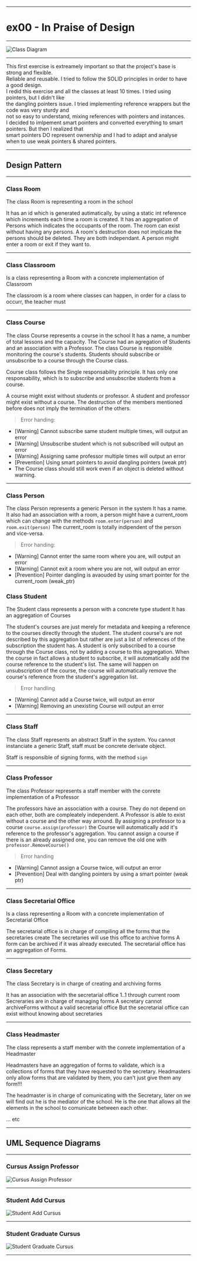 ***

# ex00 - In Praise of Design

---

![Class Diagram](https://github.com/pulgamecanica/42Course/assets/28810331/d707212e-3a42-48bd-a3b8-c69ce67beb11)

---

This first exercise is extreamely important so that the project's base is strong and flexible.<br>
Reliable and reusable. I tried to follow the SOLID principles in order to have a good design.<br>
I redid this exercise and all the classes at least 10 times. I tried using pointers, but I didn't like<br>
the dangling pointers issue. I tried implementing reference wrappers but the code was very sturdy and<br>
not so easy to understand, mixing references with pointers and instances.<br>
I decided to imlpement smart pointers and converted everything to smart pointers. But then I realized that<br>
smart pointers DO represent ownership and I had to adapt and analyse when to use weak pointers & shared pointers.<br>


---

## Design Pattern

---

### Class Room

The class Room is representing a room in the school

It has an id which is generated autimatically, by using a static int reference which increments each time a room is created.
It has an aggregation of Persons which indicates the occupants of the room.
The room can exist without having any persons.
A room's destruction does not implicate the persons should be deleted. They are both independant.
A person might enter a room or exit if they want to.


---

### Class Classroom

Is a class representing a Room with a concrete implementation of Classroom

The classroom is a room where classes can happen, in order for a class to occurr, the teacher must 

---

### Class Course

The class Course represents a course in the school
It has a name, a number of total lessons and the capacity.
The Course had an agregation of Students and an association with a Professor.
The class Course is responsible monitoring the course's students.
Students should subscribe or unsubscribe to a course through the Course class.

Course class follows the Single responsability principle.
It has only one responsability, which is to subscribe and unsubscribe students from a course.

A course might exist without students or professor.
A student and professor might exist without a course.
The destruction of the members mentioned before does not imply the termination of the others.

> Error handing:
- \[Warning\] Cannot subscribe same student multiple times, will output an error
- \[Warning\] Unsubscribe student which is not subscribed will output an error
- \[Warning\] Assigning same professor multiple times will output an error
- \[Prevention\] Using smart pointers to avoid dangling pointers (weak ptr)
- The Course class should still work even if an object is deleted without warning.

---

### Class Person

The class Person represents a generic Person in the system
It has a name.
It also had an association with a room, a person might have a current_room which can change with the methods `room.enter(person)` and `room.exit(person)`
The current_room is totally indipendent of the person and vice-versa.

> Error handing:
- \[Warning\] Cannot enter the same room where you are, will output an error
- \[Warning\] Cannot exit a room where you are not, will output an error
- \[Prevention\] Pointer dangling is avaouded by using smart pointer for the current_room (weak_ptr)

### Class Student

The Student class represents a person with a concrete type student
It has an aggregation of Courses

The student's courses are just merely for metadata and keeping a reference to the courses directly through the student.
The student course's are not described by this aggregation but rather are just a list of references of the subscription the student has.
A student is only subscribed to a course through the Course class, not by adding a course to this aggregation.
When the course in fact allows a student to subscribe, it will automatically add the course reference to the student's list. The same will happen on unsubscription of the course, the course will automatically remove the course's reference from the student's aggregation list.

> Error handling
- \[Warning\] Cannot add a Course twice, will output an error
- \[Warning\] Removing an unexisting Course will output an error

---

### Class Staff

The class Staff represents an abstract Staff in the system.
You cannot instanciate a generic Staff, staff must be concrete derivate object.

Staff is responsible of signing forms, with the method `sign`

---

### Class Professor

The class Professor represents a staff member with the conrete implementation of a Professor

The professors have an association with a course. They do not  depend on each other, both are compleately independent.
A Professor is able to exist without a course and the other way arround.
By assigning a professor to a course `course.assign(professor)` the Course will automatically add it's reference to the professor's aggregation.
You cannot assign a course if there is an already assigned one, you can remove the old one with `professor.RemoveCourse()`

> Error handing
- \[Warning\] Cannot assign a Course twice, will output an error
- \[Prevention\] Deal with dangling pointers by using a smart pointer (weak ptr)

---

### Class Secretarial Office

Is a class representing a Room with a concrete implementation of Secretarial Office

The secretarial office is in charge of compiling all the forms that the secretaries create
The secretaries will use this office to archive forms
A form can be archived if it was already executed.
The secretarial office has an aggregation of Forms. 

---

### Class Secretary

The class Secretary is in charge of creating and archiving forms

It has an association with the secretarial office 1..1 through current room
Secreraries are in charge of managing forms
A secretary cannot archiveForms without a valid secretarial office
But the secretarial office can exist without knowing about secretaries

---

### Class Headmaster

The class represents a staff member with the conrete implementation of a Headmaster

Headmasters have an aggregation of forms to validate, which is a collections of forms that they have requested to the secretary. Headmasters only allow forms that are validated by them, you can't just give them any form!!!

The headmaster is in charge of comunicating with the Secretary, later on we will find out he is the mediator of the school.
He is the one that allows all the elements in the school to comunicate between each other.

... etc

---

## UML Sequence Diagrams

---

### Cursus Assign Professor

![Cursus Assign Professor](https://github.com/pulgamecanica/42Course/assets/28810331/01df76d6-b4a6-49f0-bef4-a2dea189ab5c)

---

### Student Add Cursus

![Student Add Cursus](https://github.com/pulgamecanica/42Course/assets/28810331/1b787c9f-6024-4852-a61a-373eef9b39de)


---

### Student Graduate Cursus

![Student Graduate Cursus](https://github.com/pulgamecanica/42Course/assets/28810331/3b372e4b-8fa5-4864-999d-88a8d1b92b5e)

---
